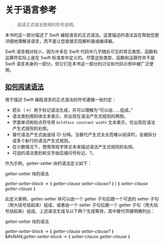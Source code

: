 # 关于语言参考

> 阅读正式语法使用的符号说明。

本书的这一部分描述了 Swift 编程语言的正式语法。这里描述的语法旨在帮助您更详细地理解该语言，而不是让您直接实现解析器或编译器。

Swift 语言相对较小，因为许多在 Swift 代码中几乎随处可见的常见类型、函数和运算符实际上是在 Swift 标准库中定义的。尽管这些类型、函数和运算符并不是 Swift 语言本身的一部分，但它们在本书这一部分的讨论和代码示例中被广泛使用。

## [如何阅读语法](https://docs.swift.org/swift-book/documentation/the-swift-programming-language/aboutthelanguagereference#How-to-Read-the-Grammar)

用于描述 Swift 编程语言的正式语法的符号遵循一些约定：

- 箭头（→）用于标记语法生成，并可以理解为“可以由……组成。”
- 语法类别用斜体文本表示，并出现在语法产生式规则的两侧。
- 字面单词和标点符号用 `boldface constant width` 文本表示，仅出现在语法产生式规则的右侧。
- 替代语法产生式由竖线 (|) 分隔。当替代产生式太长而难以阅读时，会被拆分成多个新行的语法产生式规则。
- 在少数情况下，使用常规字体文本来描述语法产生式规则的右侧。
- 可选的语法类别和文字由后缀问号标记，?。

作为示例，getter-setter 块的语法定义如下：

getter-setter 块的语法

_getter-setter-block_ → **`{`** _getter-clause_ _setter-clause?_ **`}`** | **`{`** _setter-clause_ _getter-clause_ **`}`**

此定义表明，getter-setter 块可以由一个 getter 子句后跟一个可选的 setter 子句（用大括号括起来）组成，或者由一个 setter 子句后跟一个 getter 子句（用大括号括起来）组成。上述语法生成与以下两个生成等效，其中替代项被明确列出：

getter-setter 块的语法

_getter-setter-block_ → **`{`** _getter-clause_ _setter-clause?_ **`}`**\
&#xNAN;_&#x67;etter-setter-block_ → **`{`** _setter-clause_ _getter-clause_ **`}`**
